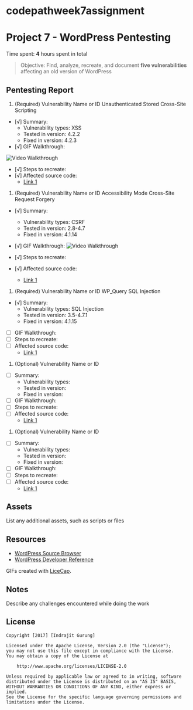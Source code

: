 # codepathweek7assignment
# Project 7 - WordPress Pentesting

Time spent: **4** hours spent in total

> Objective: Find, analyze, recreate, and document **five vulnerabilities** affecting an old version of WordPress

## Pentesting Report

1. (Required) Vulnerability Name or ID  Unauthenticated Stored Cross-Site Scripting
  - [√] Summary: 
    - Vulnerability types: XSS
    - Tested in version: 4.2.2
    - Fixed in version: 4.2.3
  - [√] GIF Walkthrough: 
  <img src='http://i.imgur.com/qTVGyjn.gif' title='Video Walkthrough' width='' alt='Video Walkthrough' />

  - [√] Steps to recreate: 
  - [√] Affected source code:
    - [Link 1](https://core.trac.wordpress.org/browser/trunk/src/wp-includes/class-wp-embed.php?rev=33359)
1. (Required) Vulnerability Name or ID  Accessibility Mode Cross-Site Request Forgery
  - [√] Summary: 
    - Vulnerability types: CSRF
    - Tested in version: 2.8-4.7
    - Fixed in version: 4.1.14
  - [√] GIF Walkthrough: 
    <img src='http://i.imgur.com/qTVGyjn.gif' title='Video Walkthrough' width='' alt='Video Walkthrough' />

  - [√] Steps to recreate: 
  - [√] Affected source code:
    - [Link 1](https://core.trac.wordpress.org/browser/trunk/src/wp-includes/class-wp-theme.php?rev=36185)
1. (Required) Vulnerability Name or ID WP_Query SQL Injection
  - [√] Summary: 
    - Vulnerability types: SQL Injection
    - Tested in version: 3.5-4.7.1
    - Fixed in version: 4.1.15
  - [ ] GIF Walkthrough: 
  - [ ] Steps to recreate: 
  - [ ] Affected source code:
    - [Link 1](https://core.trac.wordpress.org/browser/tags/version/src/source_file.php)
1. (Optional) Vulnerability Name or ID
  - [ ] Summary: 
    - Vulnerability types:
    - Tested in version:
    - Fixed in version: 
  - [ ] GIF Walkthrough: 
  - [ ] Steps to recreate: 
  - [ ] Affected source code:
    - [Link 1](https://core.trac.wordpress.org/browser/tags/version/src/source_file.php)
1. (Optional) Vulnerability Name or ID
  - [ ] Summary: 
    - Vulnerability types:
    - Tested in version:
    - Fixed in version: 
  - [ ] GIF Walkthrough: 
  - [ ] Steps to recreate: 
  - [ ] Affected source code:
    - [Link 1](https://core.trac.wordpress.org/browser/tags/version/src/source_file.php) 

## Assets

List any additional assets, such as scripts or files

## Resources

- [WordPress Source Browser](https://core.trac.wordpress.org/browser/)
- [WordPress Developer Reference](https://developer.wordpress.org/reference/)

GIFs created with [LiceCap](http://www.cockos.com/licecap/).

## Notes

Describe any challenges encountered while doing the work

## License

    Copyright [2017] [Indrajit Gurung]

    Licensed under the Apache License, Version 2.0 (the "License");
    you may not use this file except in compliance with the License.
    You may obtain a copy of the License at

        http://www.apache.org/licenses/LICENSE-2.0

    Unless required by applicable law or agreed to in writing, software
    distributed under the License is distributed on an "AS IS" BASIS,
    WITHOUT WARRANTIES OR CONDITIONS OF ANY KIND, either express or implied.
    See the License for the specific language governing permissions and
    limitations under the License.
